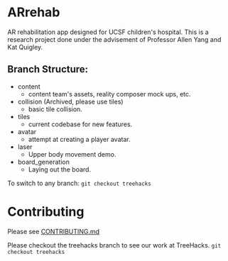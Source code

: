 # ARrehab
AR rehabilitation app designed for UCSF children's hospital.
This is a research project done under the advisement of Professor Allen Yang and Kat Quigley.

## Branch Structure:
- content
    - content team's assets, reality composer mock ups, etc.
- collision (Archived, please use tiles)
    - basic tile collision.
- tiles
    - current codebase for new features.
- avatar
    - attempt at creating a player avatar.
- laser
    - Upper body movement demo.
- board_generation
    - Laying out the board.

To switch to any branch: `git checkout treehacks`

# Contributing
Please see [CONTRIBUTING.md](CONTRIBUTING.md)

Please checkout the treehacks branch to see our work at TreeHacks.
`git checkout treehacks`

